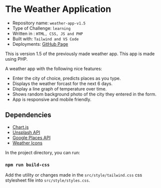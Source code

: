 # The Weather Application

- Repository name: `weather-app-v1.5`
- Type of Challenge: `learning`
- Written in : `HTML, CSS, JS and PHP`
- Built with: `Tailwind and VS Code`
- Deployments: [GitHub Page](https://fawadrafique.github.io/weather-app-v1.5/)

This is version 1.5 of the previously made weather app. This app is made using PHP.

A weather app with the following nice features:

- Enter the city of choice, predicts places as you type.
- Displays the weather forcast for the next 6 days.
- Display a line graph of temperature over time.
- Shows random background photo of the city they entered in the form.
- App is responsive and mobile friendly.

## Dependencies

- [Chart.js](https://www.chartjs.org/docs/latest/)
- [Unsplash API](https://unsplash.com/developers)
- [Google Places API](https://cloud.google.com/maps-platform/places/)
- [Weather Icons](https://erikflowers.github.io/weather-icons/)

In the project directory, you can run:

### `npm run build-css`

Add the utility or changes made in the `src/style/tailwind.css` css stylesheet file into `src/style/styles.css`.
